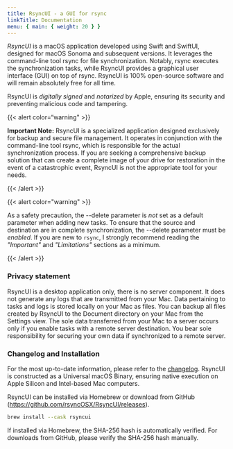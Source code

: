 ```yaml
---
title: RsyncUI - a GUI for rsync
linkTitle: Documentation
menu: { main: { weight: 20 } }
---
```


*RsyncUI* is a macOS application developed using Swift and SwiftUI, designed for macOS Sonoma and subsequent versions. It leverages the command-line tool rsync for file synchronization. Notably, rsync executes the synchronization tasks, while RsyncUI provides a graphical user interface (GUI) on top of rsync. RsyncUI is 100% open-source software and will remain absolutely free for all time.

RsyncUI is *digitally signed* and *notarized* by Apple, ensuring its security and preventing malicious code and tampering.

{{< alert color=“warning" >}}

**Important Note:** RsyncUI is a specialized application designed exclusively for backup and secure file management. It operates in conjunction with the command-line tool rsync, which is responsible for the actual synchronization process. If you are seeking a comprehensive backup solution that can create a complete image of your drive for restoration in the event of a catastrophic event, RsyncUI is not the appropriate tool for your needs.

{{< /alert >}}

{{< alert color="warning" >}}

As a safety precaution, the --delete parameter is *not* set as a default parameter when adding new tasks. To ensure that the source and destination are in complete synchronization, the --delete parameter must be *enabled*. If you are new to `rsync`, I strongly recommend reading the *"Important"*  and *"Limitations"* sections as a minimum. 

{{< /alert >}}



### Privacy statement

RsyncUI is a desktop application only, there is no server component. It does not generate any logs that are transmitted from your Mac. Data pertaining to tasks and logs is stored locally on your Mac as files. You can backup all files created by RsyncUI to the Document directory on your Mac from the Settings view. The sole data transferred from your Mac to a server occurs only if you enable tasks with a remote server destination. You bear sole responsibility for securing your own data if synchronized to a remote server.

### Changelog and Installation

For the most up-to-date information, please refer to the [changelog](/blog/). RsyncUI is constructed as a Universal macOS Binary, ensuring native execution on Apple Silicon and Intel-based Mac computers.

RsyncUI can be installed via Homebrew or download from GitHub (https://github.com/rsyncOSX/RsyncUI/releases).

```bash
brew install --cask rsyncui
```

If installed via Homebrew, the SHA-256 hash is automatically verified. For downloads from GitHub, please verify the SHA-256 hash manually.
